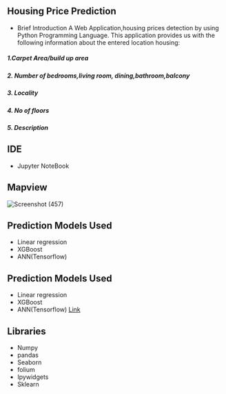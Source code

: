 ## Housing Price Prediction

- Brief Introduction
A Web Application,housing prices detection by using Python Programming Language.
This application provides us with the following information about the entered location housing:
##### 1.Carpet Area/build up area
##### 2. Number of bedrooms,living room, dining,bathroom,balcony
##### 3. Locality
##### 4. No of floors
##### 5. Description 
## IDE
- Jupyter NoteBook

## Mapview
![Screenshot (457)](https://user-images.githubusercontent.com/96251824/190579928-7f30bd55-61e7-40f0-ad6e-7633bb0c4d2f.png)

## Prediction Models Used
- Linear regression
- XGBoost
- ANN(Tensorflow)
## Prediction Models Used
- Linear regression
- XGBoost
- ANN(Tensorflow) [Link](https://www.tensorflow.org/)
## Libraries
- Numpy
- pandas 
- Seaborn
- folium
- Ipywidgets
- Sklearn
